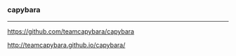 ### capybara
---

https://github.com/teamcapybara/capybara

http://teamcapybara.github.io/capybara/











